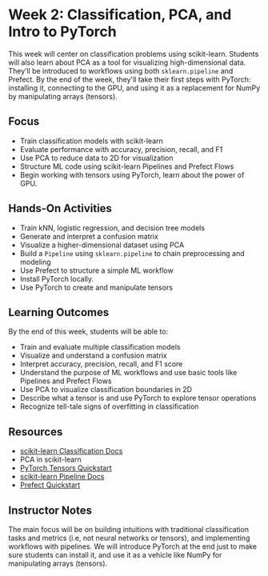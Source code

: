 # Week 2: Classification, PCA, and Intro to PyTorch

This week will center on classification problems using scikit-learn. Students will also learn about PCA as a tool for visualizing high-dimensional data. They’ll be introduced to workflows using both `sklearn.pipeline` and Prefect. By the end of the week, they'll take their first steps with PyTorch: installing it, connecting to the GPU, and using it as a replacement for NumPy by manipulating arrays (tensors).

## Focus
- Train classification models with scikit-learn
- Evaluate performance with accuracy, precision, recall, and F1
- Use PCA to reduce data to 2D for visualization
- Structure ML code using scikit-learn Pipelines and Prefect Flows
- Begin working with tensors using PyTorch, learn about the power of GPU. 

## Hands-On Activities
- Train kNN, logistic regression, and decision tree models
- Generate and interpret a confusion matrix
- Visualize a higher-dimensional dataset using PCA
- Build a `Pipeline` using `sklearn.pipeline` to chain preprocessing and modeling
- Use Prefect to structure a simple ML workflow
- Install PyTorch locally.
- Use PyTorch to create and manipulate tensors

## Learning Outcomes
By the end of this week, students will be able to:

- Train and evaluate multiple classification models
- Visualize and understand a confusion matrix
- Interpret accuracy, precision, recall, and F1 score
- Understand the purpose of ML workflows and use basic tools like Pipelines and Prefect Flows
- Use PCA to visualize classification boundaries in 2D
- Describe what a tensor is and use PyTorch to explore tensor operations
- Recognize tell-tale signs of overfitting in classification

## Resources

- [scikit-learn Classification Docs](https://scikit-learn.org/stable/supervised_learning.html)
- PCA in scikit-learn
- [PyTorch Tensors Quickstart](https://pytorch.org/tutorials/beginner/introyt/tensors_deeper_tutorial.html)
- [scikit-learn Pipeline Docs](https://scikit-learn.org/stable/modules/generated/sklearn.pipeline.Pipeline.html)
- [Prefect Quickstart](https://docs.prefect.io/latest/)

## Instructor Notes
The main focus will be on building intuitions with traditional classification tasks and metrics (i.e, not neural networks or tensors), and implementing workflows with pipelines. We will introduce PyTorch at the end just to make sure students can install it, and use it as a vehicle like NumPy for manipulating arrays (tensors). 
